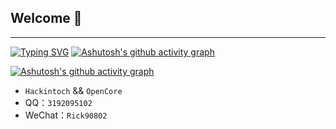 ## Welcome 👋
---
[![Typing SVG](https://readme-typing-svg.demolab.com?font=Fira%E7%BC%96%E7%A0%81&size=29&pause=1000&color=7B51D1&center=%E9%94%99%E8%AF%AF&vCenter=%E9%94%99%E8%AF%AF&width=435&lines=Shilu%E7%A5%9D%E6%82%A8%E6%97%A9%E6%97%A5%E5%90%83%E4%B8%8A%E9%BB%91%E6%9E%9C！)](https://git.io/typing-svg)
[![Ashutosh's github activity graph](https://github-readme-activity-graph.cyclic.app/graph?username=Shilu0718)](https://github.com/ashutosh00710/github-readme-activity-graph)

[![Ashutosh's github activity graph](https://activity-graph.herokuapp.com/graph?username=shilu0718&theme=tokyo-night)](https://github.com/ashutosh00710/github-readme-activity-graph)

-  `Hackintoch` && `OpenCore` 
- QQ：`3192095102`
- WeChat：`Rick90802`
